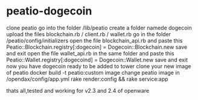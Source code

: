 # peatio-dogecoin
clone peatio
go into the folder /lib/peatio
create a folder namede dogecoin
upload the files blockchain.rb / client.rb / wallet.rb
go in the folder /peatio/config/initializers
open the file blockchain_api.rb
and paste this      
Peatio::Blockchain.registry[:dogecoin] = Dogecoin::Blockchain.new
save and exit
open the file wallet_api.rb in the same folder and paste this
Peatio::Wallet.registry[:dogecoind] = Dogecoin::Wallet.new
save and exit
now you have dogecoin ready to be added to tower
clone your new image of peatio
docker build -t peatio:custom image
change peatio image in /opendax/config/app.yml
rake render:config && rake service:app

thats all,tested and working for v2.3 and 2.4 of openware
